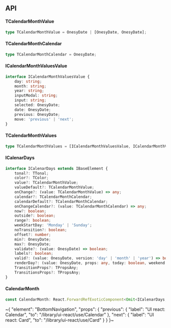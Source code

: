 

## API

#### TCalendarMonthValue

```ts
type TCalendarMonthValue = OnesyDate | [OnesyDate, OnesyDate];
```

#### TCalendarMonthCalendar

```ts
type TCalendarMonthCalendar = OnesyDate;
```

#### ICalendarMonthValuesValue

```ts
interface ICalendarMonthValuesValue {
    day: string;
    month: string;
    year: string;
    inputModal: string;
    input: string;
    selected: OnesyDate;
    date: OnesyDate;
    previous: OnesyDate;
    move: 'previous' | 'next';
}
```

#### TCalendarMonthValues

```ts
type TCalendarMonthValues = [ICalendarMonthValuesValue, ICalendarMonthValuesValue];
```

#### ICalenarDays

```ts
interface ICalenarDays extends IBaseElement {
    tonal?: TTonal;
    color?: TColor;
    value?: TCalendarMonthValue;
    valueDefault?: TCalendarMonthValue;
    onChange?: (value: TCalendarMonthValue) => any;
    calendar?: TCalendarMonthCalendar;
    calendarDefault?: TCalendarMonthCalendar;
    onChangeCalendar?: (value: TCalendarMonthCalendar) => any;
    now?: boolean;
    outside?: boolean;
    range?: boolean;
    weekStartDay: 'Monday' | 'Sunday';
    noTransition?: boolean;
    offset?: number;
    min?: OnesyDate;
    max?: OnesyDate;
    validate?: (value: OnesyDate) => boolean;
    labels?: boolean;
    valid?: (value: OnesyDate, version: 'day' | 'month' | 'year') => boolean;
    renderDay?: (value: OnesyDate, props: any, today: boolean, weekend: boolean, selected: boolean, outside: boolean) => React.ReactNode;
    TransitionProps?: TPropsAny;
    TransitionsProps?: TPropsAny;
}
```

#### CalendarMonth

```ts
const CalendarMonth: React.ForwardRefExoticComponent<Omit<ICalenarDays, "ref"> & React.RefAttributes<unknown>>;
```


~{
  "element": "BottomNavigation",
  "props": {
    "previous": {
      "label": "UI react: Calendar",
      "to": "/library/ui-react/use/Calendar"
    },
    "next": {
      "label": "UI react: Card",
      "to": "/library/ui-react/use/Card"
    }
  }
}~
